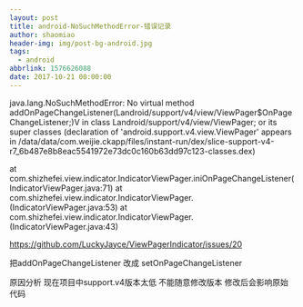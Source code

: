 ```yaml
---
layout: post
title: android-NoSuchMethodError-错误记录
author: shaomiao
header-img: img/post-bg-android.jpg
tags:
  - android
abbrlink: 1576626088
date: 2017-10-21 00:00:00
---
```

java.lang.NoSuchMethodError:
No virtual method addOnPageChangeListener(Landroid/support/v4/view/ViewPager$OnPageChangeListener;)V in class Landroid/support/v4/view/ViewPager;
or its super classes (declaration of 'android.support.v4.view.ViewPager' appears in /data/data/com.weijie.ckapp/files/instant-run/dex/slice-support-v4-r7_6b487e8b8eac5541972e73dc0c160b63dd97c123-classes.dex)

at com.shizhefei.view.indicator.IndicatorViewPager.iniOnPageChangeListener(IndicatorViewPager.java:71)
at com.shizhefei.view.indicator.IndicatorViewPager.(IndicatorViewPager.java:53)
at com.shizhefei.view.indicator.IndicatorViewPager.(IndicatorViewPager.java:43)

https://github.com/LuckyJayce/ViewPagerIndicator/issues/20

把addOnPageChangeListener 改成
setOnPageChangeListener

原因分析
现在项目中support.v4版本太低
不能随意修改版本  修改后会影响原始代码

